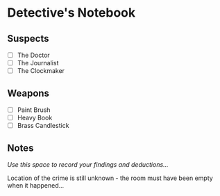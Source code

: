 # Detective's Notebook

## Suspects
- [ ] The Doctor
- [ ] The Journalist
- [ ] The Clockmaker

## Weapons
- [ ] Paint Brush
- [ ] Heavy Book
- [ ] Brass Candlestick

## Notes
*Use this space to record your findings and deductions...*

Location of the crime is still unknown - the room must have been empty when it happened...
